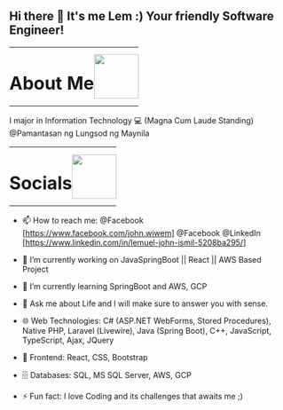 ## Hi there 👋 It's me Lem :) Your friendly Software Engineer! 
<table border="0" cellpadding="0" cellspacing="0" style="border: none; border-collapse: collapse;">
  <tr style="border: none;">
    <td style="border: none; padding: 0;">
      <h1>About Me</h1>
    </td>
    <td style="border: none; padding: 0;">
      <img src="https://media1.tenor.com/m/UqWSWUK9UCIAAAAC/psyduck.gif" width="80">
    </td>
  </tr>
</table>

I major in Information Technology 💻 (Magna Cum Laude Standing) @Pamantasan ng Lungsod ng Maynila

<table border="0" cellpadding="0" cellspacing="0" style="border: none; border-collapse: collapse;">
  <tr style="border: none;">
    <td style="border: none; padding: 0;">
      <h1>Socials</h1>
    </td>
    <td style="border: none; padding: 0;">
      <img src="https://media3.giphy.com/media/v1.Y2lkPTc5MGI3NjExcmJ4ZTZpNWVtNG0yb3hqcWhqOXR2ZW03YmNrdnV0bzdyMm1vcDQwZiZlcD12MV9pbnRlcm5hbF9naWZfYnlfaWQmY3Q9Zw/l0HlIDueXmcWNTPO0/giphy.gif" width="80">
    </td>
  </tr>
</table>

- 📫 How to reach me: 
@Facebook [https://www.facebook.com/john.wiwem] @Facebook 
@LinkedIn [https://www.linkedin.com/in/lemuel-john-ismil-5208ba295/]


- 🔭 I’m currently working on JavaSpringBoot || React || AWS Based Project 
- 🌱 I’m currently learning SpringBoot and AWS, GCP
- 💬 Ask me about Life and I will make sure to answer you with sense.
- 🌐 Web Technologies: C# (ASP.NET WebForms, Stored Procedures), Native PHP, Laravel (Livewire), Java (Spring Boot), C++, JavaScript, TypeScript, Ajax, JQuery
- 🎨 Frontend: React, CSS, Bootstrap
- 🗄️ Databases: SQL, MS SQL Server, AWS, GCP
- ⚡ Fun fact: I love Coding and its challenges that awaits me ;) 
